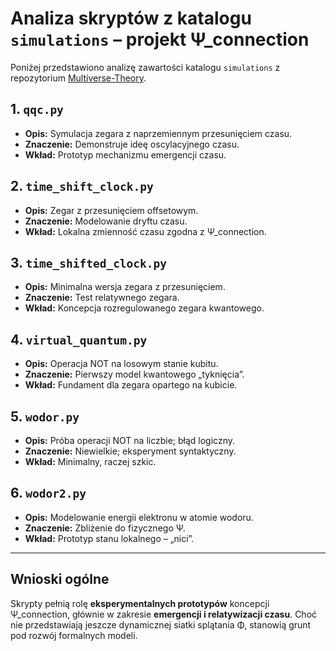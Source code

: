
# Analiza skryptów z katalogu `simulations` – projekt Ψ_connection

Poniżej przedstawiono analizę zawartości katalogu `simulations` z repozytorium [Multiverse-Theory](https://github.com/krzyshtoof/Multiverse-Theory).

## 1. `qqc.py`
- **Opis:** Symulacja zegara z naprzemiennym przesunięciem czasu.
- **Znaczenie:** Demonstruje ideę oscylacyjnego czasu.
- **Wkład:** Prototyp mechanizmu emergencji czasu.

## 2. `time_shift_clock.py`
- **Opis:** Zegar z przesunięciem offsetowym.
- **Znaczenie:** Modelowanie dryftu czasu.
- **Wkład:** Lokalna zmienność czasu zgodna z Ψ_connection.

## 3. `time_shifted_clock.py`
- **Opis:** Minimalna wersja zegara z przesunięciem.
- **Znaczenie:** Test relatywnego zegara.
- **Wkład:** Koncepcja rozregulowanego zegara kwantowego.

## 4. `virtual_quantum.py`
- **Opis:** Operacja NOT na losowym stanie kubitu.
- **Znaczenie:** Pierwszy model kwantowego „tyknięcia”.
- **Wkład:** Fundament dla zegara opartego na kubicie.

## 5. `wodor.py`
- **Opis:** Próba operacji NOT na liczbie; błąd logiczny.
- **Znaczenie:** Niewielkie; eksperyment syntaktyczny.
- **Wkład:** Minimalny, raczej szkic.

## 6. `wodor2.py`
- **Opis:** Modelowanie energii elektronu w atomie wodoru.
- **Znaczenie:** Zbliżenie do fizycznego Ψ.
- **Wkład:** Prototyp stanu lokalnego – „nici”.

---

## Wnioski ogólne
Skrypty pełnią rolę **eksperymentalnych prototypów** koncepcji Ψ_connection, głównie w zakresie **emergencji i relatywizacji czasu**. Choć nie przedstawiają jeszcze dynamicznej siatki splątania Φ, stanowią grunt pod rozwój formalnych modeli.
